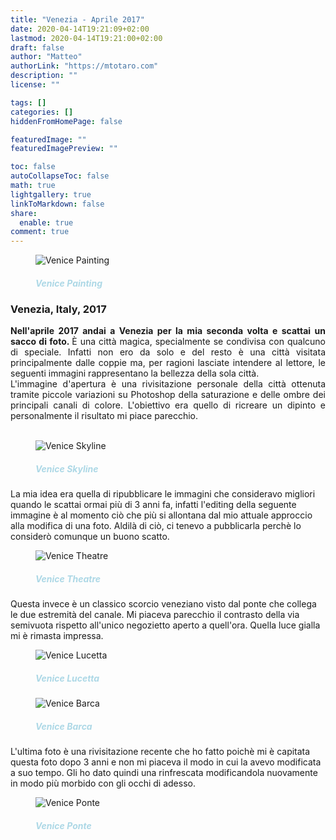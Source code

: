```yaml
---
title: "Venezia - Aprile 2017"
date: 2020-04-14T19:21:09+02:00
lastmod: 2020-04-14T19:21:00+02:00
draft: false
author: "Matteo"
authorLink: "https://mtotaro.com"
description: ""
license: ""

tags: []
categories: []
hiddenFromHomePage: false

featuredImage: ""
featuredImagePreview: ""

toc: false
autoCollapseToc: false
math: true
lightgallery: true
linkToMarkdown: false
share:
  enable: true
comment: true
---
```


<!--more-->
<figure>
    <img src="/images/uploads/Venice4.jpg" alt="Venice Painting" style="">
    <figcaption> <h5 style="color:lightblue;">Venice Painting</h5> </figcaption>
</figure>

<h3> Venezia, Italy, 2017 </h3>

<p style="text-align:justify;">
<strong>Nell'aprile 2017 andai a Venezia per la mia seconda volta e scattai un sacco di foto. </strong> È una città magica, specialmente se condivisa con qualcuno di speciale. Infatti non ero da solo e del resto è una città visitata principalmente dalle coppie ma, per ragioni lasciate intendere al lettore, le seguenti immagini rappresentano la bellezza della sola città.<br>
L'immagine d'apertura è una rivisitazione personale della città ottenuta tramite piccole variazioni su Photoshop della saturazione e delle ombre dei principali canali di colore. L'obiettivo era quello di ricreare un dipinto e personalmente il risultato mi piace parecchio.<br><br>

<figure>
    <img src="/images/uploads/Venice9.jpg" alt="Venice Skyline" style="">
    <figcaption> <h5 style="color:lightblue;">Venice Skyline</h5> </figcaption>
</figure>

La mia idea era quella di ripubblicare le immagini che consideravo migliori quando le scattai ormai più di 3 anni fa, infatti l'editing della seguente immagine è al momento ciò che più si allontana dal mio attuale approccio alla modifica di una foto. Aldilà di ciò, ci tenevo a pubblicarla perchè lo considerò comunque un buono scatto.

<figure>
    <img src="/images/uploads/Venice2.jpg" alt="Venice Theatre" style="">
    <figcaption> <h5 style="color:lightblue;">Venice Theatre</h5> </figcaption>
</figure>

Questa invece è un classico scorcio veneziano visto dal ponte che collega le due estremità del canale. Mi piaceva parecchio il contrasto della via semivuota rispetto all'unico negozietto aperto a quell'ora. Quella luce gialla mi è rimasta impressa.

<figure>
    <img src="/images/uploads/Venice7.jpg" alt="Venice Lucetta" style="">
    <figcaption> <h5 style="color:lightblue;">Venice Lucetta</h5> </figcaption>
</figure>

<figure>
    <img src="/images/uploads/Venice5.jpg" alt="Venice Barca" style="">
    <figcaption> <h5 style="color:lightblue;">Venice Barca</h5> </figcaption>
</figure>
L'ultima foto è una rivisitazione recente che ho fatto poichè mi è capitata questa foto dopo 3 anni e non mi piaceva il modo in cui la avevo modificata a suo tempo. Gli ho dato quindi una rinfrescata modificandola nuovamente in modo più morbido con gli occhi di adesso.
<figure>
    <img src="/images/uploads/VeniceRivisitata.jpg" alt="Venice Ponte" style="">
    <figcaption> <h5 style="color:lightblue;">Venice Ponte</h5> </figcaption>
</figure>
</p>


